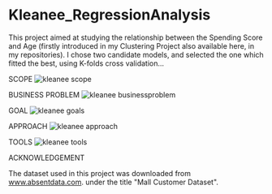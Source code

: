 # Kleanee_RegressionAnalysis
This project aimed at studying the relationship between the Spending Score and Age (firstly introduced in my Clustering Project also available here, in my repositories). I chose two candidate models, and selected the one which fitted the best, using K-folds cross validation...


SCOPE
![kleanee scope](https://github.com/domingosdeeulariadumba/Kleanee_RegressionAnalysis/assets/110714056/8bec2b39-51b0-481a-af95-6f4005691e13)

BUSINESS PROBLEM
![kleanee businessproblem](https://github.com/domingosdeeulariadumba/Kleanee_RegressionAnalysis/assets/110714056/c7bdd92e-61df-44e2-97b1-61ee41719368)

GOAL
![kleanee goals](https://github.com/domingosdeeulariadumba/Kleanee_RegressionAnalysis/assets/110714056/d446973b-3b08-44a5-8201-8a36c8f5471b)

APPROACH
![kleanee approach](https://github.com/domingosdeeulariadumba/Kleanee_RegressionAnalysis/assets/110714056/3ee21f73-1117-468f-8f58-6eb92adda4f6)

TOOLS
![kleanee tools](https://github.com/domingosdeeulariadumba/Kleanee_RegressionAnalysis/assets/110714056/148a6ba3-d5be-4839-9a83-cce820f59151)

ACKNOWLEDGEMENT

The dataset used in this project was downloaded from www.absentdata.com. under the title "Mall Customer Dataset".
